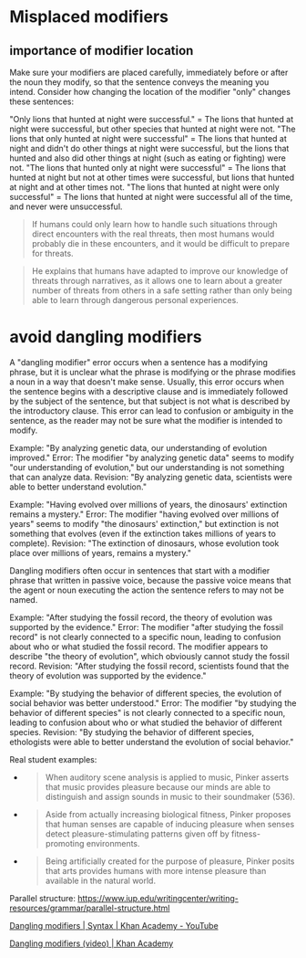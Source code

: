 # Misplaced modifiers

## importance of modifier location

Make sure your modifiers are placed carefully, immediately before or after the noun they modify, so that the sentence conveys the meaning you intend. Consider how changing the location of the modifier "only" changes these sentences:

"Only lions that hunted at night were successful." = The lions that hunted at night were successful, but other species that hunted at night were not.
"The lions that only hunted at night were successful" = The lions that hunted at night and didn't do other things at night were successful, but the lions that hunted and also did other things at night (such as eating or fighting) were not.
"The lions that hunted only at night were successful" = The lions that hunted at night but not at other times were successful, but lions that hunted at night and at other times not.
"The lions that hunted at night were only successful" = The lions that hunted at night were successful all of the time, and never were unsuccessful.

> If humans could only learn how to handle such situations through direct encounters with the real threats, then most humans would probably die in these encounters, and it would be difficult to prepare for threats.

> He explains that humans have adapted to improve our knowledge of threats through narratives, as it allows one to learn about a greater number of threats from others in a safe setting rather than only being able to learn through dangerous personal experiences.

# avoid dangling modifiers

A "dangling modifier" error occurs when a sentence has a modifying phrase, but it is unclear what the phrase is modifying or the phrase modifies a noun in a way that doesn't make sense. Usually, this error occurs when the sentence begins with a descriptive clause and is immediately followed by the subject of the sentence, but that subject is not what is described by the introductory clause. This error can lead to confusion or ambiguity in the sentence, as the reader may not be sure what the modifier is intended to modify.

Example: "By analyzing genetic data, our understanding of evolution improved."
Error: The modifier "by analyzing genetic data" seems to modify "our understanding of evolution," but our understanding is not something that can analyze data.
Revision: "By analyzing genetic data, scientists were able to better understand evolution."

Example: "Having evolved over millions of years, the dinosaurs' extinction remains a mystery."
Error: The modifier "having evolved over millions of years" seems to modify "the dinosaurs' extinction," but extinction is not something that evolves (even if the extinction takes millions of years to complete).
Revision: "The extinction of dinosaurs, whose evolution took place over millions of years, remains a mystery."

Dangling modifiers often occur in sentences that start with a modifier phrase that written in passive voice, because the passive voice means that the agent or noun executing the action the sentence refers to may not be named.

Example: "After studying the fossil record, the theory of evolution was supported by the evidence."
Error: The modifier "after studying the fossil record" is not clearly connected to a specific noun, leading to confusion about who or what studied the fossil record. The modifier appears to describe "the theory of evolution", which obviously cannot study the fossil record.
Revision: "After studying the fossil record, scientists found that the theory of evolution was supported by the evidence."

Example: "By studying the behavior of different species, the evolution of social behavior was better understood."
Error: The modifier "by studying the behavior of different species" is not clearly connected to a specific noun, leading to confusion about who or what studied the behavior of different species.
Revision: "By studying the behavior of different species, ethologists were able to better understand the evolution of social behavior."

Real student examples:

- > When auditory scene analysis is applied to music, Pinker asserts that music provides pleasure because our minds are able to distinguish and assign sounds in music to their soundmaker (536).
- > Aside from actually increasing biological fitness, Pinker proposes that human senses are capable of inducing pleasure when senses detect pleasure-stimulating patterns given off by fitness-promoting environments.
- > Being artificially created for the purpose of pleasure, Pinker posits that arts provides humans with more intense pleasure than available in the natural world.

Parallel structure: https://www.iup.edu/writingcenter/writing-resources/grammar/parallel-structure.html

[Dangling modifiers | Syntax | Khan Academy - YouTube](https://www.youtube.com/watch?v=SjunMcrXgE0)

[Dangling modifiers (video) | Khan Academy](https://www.khanacademy.org/humanities/grammar/syntax-conventions-of-standard-english/dangling-modifiers-and-parallel-structure/v/dangling-modifiers-syntax-khan-academy)
